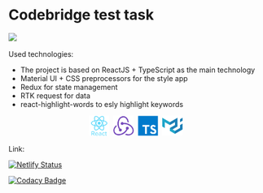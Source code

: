 # Codebridge test task

<img src="https://lh6.googleusercontent.com/-_TpFl9MfiO4/AAAAAAAAAAI/AAAAAAAAAAA/iOId_Xf9zG4/s88-p-k-no-ns-nd/photo.jpg" width="40px">

Used technologies:

  - The project is based on ReactJS + TypeScript as the main technology
  - Material UI + CSS preprocessors for the style app
  - Redux for state management
  - RTK request for data
  - react-highlight-words to esly highlight keywords

<div align="center">
  <img src="https://github.com/devicons/devicon/blob/master/icons/react/react-original-wordmark.svg" title="React" alt="React" width="40"         height="40"/>&nbsp;
  <img src="https://github.com/devicons/devicon/blob/master/icons/redux/redux-original.svg" title="Redux" alt="Redux " width="40" height="40"/>&nbsp;
  <img src="https://github.com/devicons/devicon/blob/master/icons/typescript/typescript-original.svg" title="TypeScript" **alt="TypeScript" width="40"   height="40"/>&nbsp;
  <img src="https://github.com/devicons/devicon/blob/master/icons/materialui/materialui-original.svg" title="Material UI" alt="Material UI" width="40" height="40"/>&nbsp;
</div>

  Link: 
  
  [![Netlify Status](https://api.netlify.com/api/v1/badges/cf89cdee-be74-4e8f-82a8-949955613031/deploy-status)](https://codebridge-test-task-f3an.netlify.app)

[![Codacy Badge](https://app.codacy.com/project/badge/Grade/1ad54e4b45994078bc03e1268d35dbf0)](https://www.codacy.com/gh/f3an/codebridge-test-task/dashboard?utm_source=github.com&amp;utm_medium=referral&amp;utm_content=f3an/codebridge-test-task&amp;utm_campaign=Badge_Grade)
